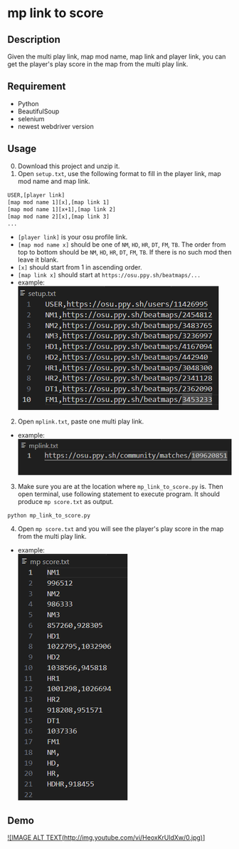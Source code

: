 # mp link to score

## Description
Given the multi play link, map mod name, map link and player link, you can get the player's play score in the map from the multi play link.

## Requirement
* Python
* BeautifulSoup
* selenium
* newest webdriver version

## Usage
0. Download this project and unzip it.  
1. Open `setup.txt`, use the following format to fill in the player link, map mod name and map link.  
```
USER,[player link]
[map mod name 1][x],[map link 1]  
[map mod name 1][x+1],[map link 2]  
[map mod name 2][x],[map link 3]  
...   
```
* `[player link]` is your osu profile link.  
* `[map mod name x]` should be one of `NM`, `HD`, `HR`, `DT`, `FM`, `TB`. The order from top to bottom should be `NM`, `HD`, `HR`, `DT`, `FM`, `TB`. If there is no such mod then leave it blank.
* `[x]` should start from 1 in ascending order.
* `[map link x]` should start at `https://osu.ppy.sh/beatmaps/...`  
* example:  
![setup](https://github.com/rex0988476/Python/blob/main/Taiko%20Tournament%20Tools/mp%20link%20to%20score/README/setup.png)  
2. Open `mplink.txt`, paste one multi play link.
* example:  
![mplink](https://github.com/rex0988476/Python/blob/main/Taiko%20Tournament%20Tools/mp%20link%20to%20score/README/mplink.png)  
3. Make sure you are at the location where `mp_link_to_score.py` is. Then open terminal, use following statement to execute program. It should produce `mp score.txt` as output.
```
python mp_link_to_score.py  
```
4. Open `mp score.txt` and you will see the player's play score in the map from the multi play link.
* example:  
![mp score](https://github.com/rex0988476/Python/blob/main/Taiko%20Tournament%20Tools/mp%20link%20to%20score/README/mp%20score.png)
## Demo
[![IMAGE ALT TEXT(http://img.youtube.com/vi/HeoxKrUldXw/0.jpg)]](https://www.youtube.com/watch?v=HeoxKrUldXw "Demo")
